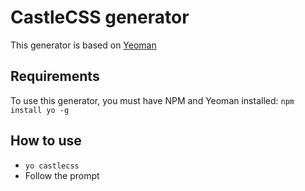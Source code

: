 # CastleCSS generator
This generator is based on [Yeoman](http://yeoman.io)

## Requirements
To use this generator, you must have NPM and Yeoman installed: ```npm install yo -g```

## How to use
- ```yo castlecss```
- Follow the prompt

